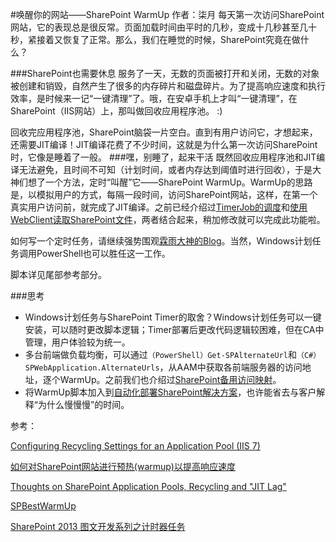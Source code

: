 #唤醒你的网站——SharePoint WarmUp
	作者：柒月
每天第一次访问SharePoint网站，它的表现总是很反常。页面加载时间由平时的几秒，变成十几秒甚至几十秒，紧接着又恢复了正常。那么，我们在睡觉的时候，SharePoint究竟在做什么？

###SharePoint也需要休息
服务了一天，无数的页面被打开和关闭，无数的对象被创建和销毁，自然产生了很多的内存碎片和磁盘碎片。为了提高响应速度和执行效率，是时候来一记“一键清理”了。哦，在安卓手机上才叫“一键清理”，在SharePoint（IIS网站）上，那叫做回收应用程序池。 :)

回收完应用程序池，SharePoint脑袋一片空白。直到有用户访问它，才想起来，还需要JIT编译！JIT编译花费了不少时间，这就是为什么第一次访问SharePoint时，它像是睡着了一般。
###嘿，别睡了，起来干活
既然回收应用程序池和JIT编译无法避免，且时间不可知（计划时间，或者内存达到阈值时进行回收），于是大神们想了一个方法，定时“叫醒”它——SharePoint WarmUp。WarmUp的思路是，以模拟用户的方式，每隔一段时间，访问SharePoint网站，这样，在第一个真实用户访问前，就完成了JIT编译。之前已经介绍过[TimerJob的调度](https://github.com/iiunknown/sharepoint.ramble.wechat/blob/master/20150701/README.md)和[使用WebClient读取SharePoint文件](https://github.com/iiunknown/sharepoint.ramble.wechat/blob/master/20150716/README.md)，两者结合起来，稍加修改就可以完成此功能啦。

如何写一个定时任务，请继续强势围观[霖雨大神的Blog](http://www.cnblogs.com/jianyus/p/3458535.html)。当然，Windows计划任务调用PowerShell也可以胜任这一工作。

脚本详见尾部参考部分。

###思考
- Windows计划任务与SharePoint Timer的取舍？Windows计划任务可以一键安装，可以随时更改脚本逻辑；Timer部署后更改代码逻辑较困难，但在CA中管理，用户体验较为统一。
- 多台前端做负载均衡，可以通过`（PowerShell）Get-SPAlternateUrl`和`（C#）SPWebApplication.AlternateUrls`，从AAM中获取各前端服务器的访问地址，逐个WarmUp。之前我们也介绍过[SharePoint备用访问映射](https://github.com/iiunknown/sharepoint.ramble.wechat/blob/master/20150730/README.md)。
- 将WarmUp脚本加入到[自动化部署SharePoint解决方案](https://github.com/iiunknown/sharepoint.ramble.wechat/blob/master/20150505/README.md)，也许能省去与客户解释“为什么慢慢慢”的时间。

参考：

[Configuring Recycling Settings for an Application Pool (IIS 7)](https://technet.microsoft.com/en-us/library/cc753179(WS.10).aspx)

[如何对SharePoint网站进行预热(warmup)以提高响应速度](http://www.cnblogs.com/chenxizhang/p/3271990.html)

[Thoughts on SharePoint Application Pools, Recycling and "JIT Lag"](http://weblogs.asp.net/erobillard/thoughts-on-sharepoint-application-pools-recycling-and-quot-jit-lag-quot)

[SPBestWarmUp](https://spbestwarmup.codeplex.com/)

[SharePoint 2013 图文开发系列之计时器任务](http://www.cnblogs.com/jianyus/p/3458535.html)
